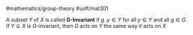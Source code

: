 #mathematics/group-theory #uoft/mat301 

A subset $Y$ of $X$ is called **G-Invariant** if $g \ .y\in Y$ for all $y\in Y$ and all $g\in G$.  
If $Y\subseteq X$ is $G$-invariant, then $G$ acts on $Y$ the same way it acts on $X$